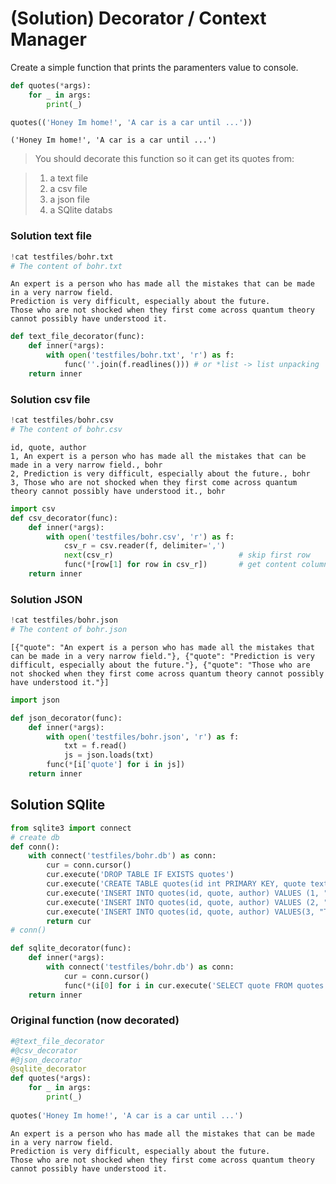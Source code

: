 # (Solution) Decorator / Context Manager

Create a simple function that prints the paramenters value to console.


```python
def quotes(*args):
    for _ in args:
        print(_)

quotes(('Honey Im home!', 'A car is a car until ...'))
```

    ('Honey Im home!', 'A car is a car until ...')


> You should decorate this function so it can get its quotes from:

> 1. a text file
> 2. a csv file
> 3. a json file
> 4. a SQlite databs

### Solution text file


```python
!cat testfiles/bohr.txt
# The content of bohr.txt
```

    An expert is a person who has made all the mistakes that can be made in a very narrow field.
    Prediction is very difficult, especially about the future.
    Those who are not shocked when they first come across quantum theory cannot possibly have understood it.


```python
def text_file_decorator(func):
    def inner(*args):
        with open('testfiles/bohr.txt', 'r') as f:
            func(''.join(f.readlines())) # or *list -> list unpacking
    return inner

```

### Solution csv file


```python
!cat testfiles/bohr.csv
# The content of bohr.csv
```

    id, quote, author
    1, An expert is a person who has made all the mistakes that can be made in a very narrow field., bohr
    2, Prediction is very difficult, especially about the future., bohr
    3, Those who are not shocked when they first come across quantum theory cannot possibly have understood it., bohr


```python
import csv
def csv_decorator(func):
    def inner(*args):
        with open('testfiles/bohr.csv', 'r') as f:
            csv_r = csv.reader(f, delimiter=',')
            next(csv_r)                            # skip first row
            func(*[row[1] for row in csv_r])       # get content column, and unpack list
    return inner
```

### Solution JSON


```python
!cat testfiles/bohr.json
# The content of bohr.json
```

    [{"quote": "An expert is a person who has made all the mistakes that can be made in a very narrow field."}, {"quote": "Prediction is very difficult, especially about the future."}, {"quote": "Those who are not shocked when they first come across quantum theory cannot possibly have understood it."}]


```python
import json

def json_decorator(func):
    def inner(*args):
        with open('testfiles/bohr.json', 'r') as f:
            txt = f.read()
            js = json.loads(txt) 
        func(*[i['quote'] for i in js])
    return inner

```

## Solution SQlite 


```python
from sqlite3 import connect
# create db 
def conn():
    with connect('testfiles/bohr.db') as conn:
        cur = conn.cursor()
        cur.execute('DROP TABLE IF EXISTS quotes')
        cur.execute('CREATE TABLE quotes(id int PRIMARY KEY, quote text, author text)')
        cur.execute('INSERT INTO quotes(id, quote, author) VALUES (1, "An expert is a person who has made all the mistakes that can be made in a very narrow field.", "bohr")')
        cur.execute('INSERT INTO quotes(id, quote, author) VALUES (2, "Prediction is very difficult, especially about the future.", "bohr")')
        cur.execute('INSERT INTO quotes(id, quote, author) VALUES(3, "Those who are not shocked when they first come across quantum theory cannot possibly have understood it.", "bohr")')
        return cur
# conn()
```


```python
def sqlite_decorator(func):
    def inner(*args):
        with connect('testfiles/bohr.db') as conn:
            cur = conn.cursor()
            func(*(i[0] for i in cur.execute('SELECT quote FROM quotes'))) # result from db is return as rows of tuples. i[0] gives the first element of the tuple
    return inner
```

### Original function (now decorated)


```python
#@text_file_decorator
#@csv_decorator
#@json_decorator
@sqlite_decorator
def quotes(*args):
    for _ in args:
        print(_)
        
quotes('Honey Im home!', 'A car is a car until ...')
```

    An expert is a person who has made all the mistakes that can be made in a very narrow field.
    Prediction is very difficult, especially about the future.
    Those who are not shocked when they first come across quantum theory cannot possibly have understood it.



```python

```

